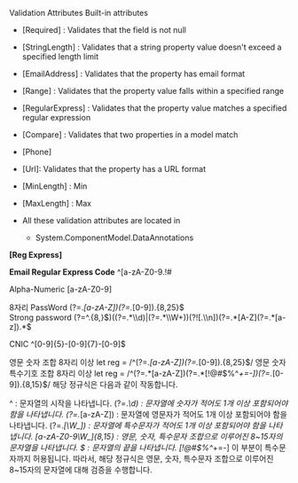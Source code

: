 Validation Attributes
Built-in attributes
- [Required] : Validates that the field is not null

- [StringLength] : Validates that a string property value doesn't exceed a specified length limit

- [EmailAddress] : Validates that the property has email format

- [Range] : Validates that the property value falls within a specified range

- [RegularExpress] : Validates that the property value matches a specified regular expression

- [Compare] : Validates that two properties in a model match

- [Phone]

- [Url]: Validates that the property has a URL format

- [MinLength] : Min

- [MaxLength] : Max

- All these validation attributes are located in 
	- System.ComponentModel.DataAnnotations



**[Reg Express]**

**Email Regular Express Code**
^[a-zA-Z0-9.!#$%&'*+\/=?^_`{|}~-]+@[a-zA-Z0-9](?:[a-zA-Z0-9-]{0,61}[a-zA-Z0-9])?(?:\.[a-zA-Z0-9](?:[a-zA-Z0-9-]{0,61}[a-zA-Z0-9])?)*$

Alpha-Numeric
[a-zA-Z0-9]

8자리 PassWord
(?=.*[a-zA-Z])(?=.*[0-9]).{8,25}$      
Strong password
(?=^.{8,}$)((?=.*\\d)|(?=.*\\W+))(?![.\\n])(?=.*[A-Z](?=.*[a-z]).*$

CNIC
^[0-9]{5}-[0-9]{7}-[0-9]$

영문 숫자 조합 8자리 이상
let reg = /^(?=.*[a-zA-Z])(?=.*[0-9]).{8,25}$/
영문 숫자 특수기호 조합 8자리 이상
let reg = /^(?=.*[a-zA-Z])(?=.*[!@#$%^*+=-])(?=.*[0-9]).{8,15}$/
해당 정규식은 다음과 같이 작동합니다.

^ : 문자열의 시작을 나타냅니다.
(?=.*\d) : 문자열에 숫자가 적어도 1개 이상 포함되어야 함을 나타냅니다.
(?=.*[a-zA-Z]) : 문자열에 영문자가 적어도 1개 이상 포함되어야 함을 나타냅니다.
(?=.*[\W_]) : 문자열에 특수문자가 적어도 1개 이상 포함되어야 함을 나타냅니다.
[a-zA-Z0-9\W_]{8,15} : 영문, 숫자, 특수문자 조합으로 이루어진 8~15자의 문자열을 나타냅니다.
$ : 문자열의 끝을 나타냅니다.
[!@#$%^*+=-] 이 부분이 특수문자까지 허용됩니다.
따라서, 해당 정규식은 영문, 숫자, 특수문자 조합으로 이루어진 8~15자의 문자열에 대해 검증을 수행합니다.
